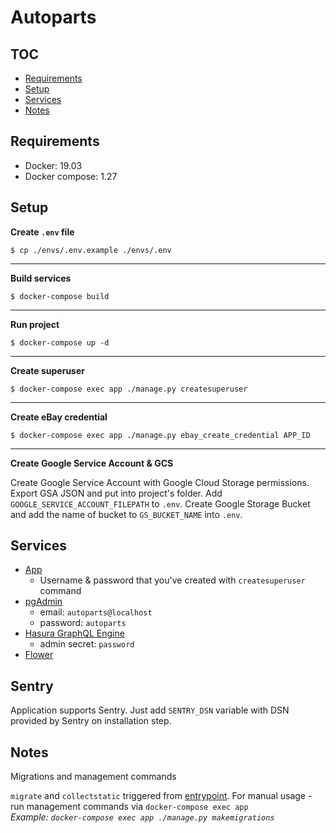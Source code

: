 # Autoparts
## TOC
* [Requirements](#requirements)
* [Setup](#setup)
* [Services](#services)
* [Notes](#notes)

## Requirements
* Docker: 19.03
* Docker compose:  1.27
	
## Setup
**Create `.env` file**
```
$ cp ./envs/.env.example ./envs/.env
```
___
**Build services**
```
$ docker-compose build
```
___
**Run project**
```
$ docker-compose up -d
```
___
**Create superuser**
```
$ docker-compose exec app ./manage.py createsuperuser
```
___
**Create eBay credential**
```
$ docker-compose exec app ./manage.py ebay_create_credential APP_ID
```
___
**Create Google Service Account & GCS**

Create Google Service Account with Google Cloud Storage permissions.
Export GSA JSON and put into project's folder. Add `GOOGLE_SERVICE_ACCOUNT_FILEPATH` to `.env`.
Create Google Storage Bucket and add the name of bucket to `GS_BUCKET_NAME` into `.env`.

## Services
* [App](http://127.0.0.1:8000/admin)
    * Username & password that you've created with `createsuperuser` command
* [pgAdmin](http://127.0.0.1:5050)
    * email: `autoparts@localhost`
    * password: `autoparts`
* [Hasura GraphQL Engine](http://127.0.0.1:8080)
    * admin secret: `password`
* [Flower](http://127.0.0.1:8888)

## Sentry
Application supports Sentry. Just add `SENTRY_DSN` variable with DSN provided by Sentry on installation step.

## Notes
Migrations and management commands

`migrate` and `collectstatic` triggered from [entrypoint](./app/entrypoint.sh). For manual usage - run management commands via `docker-compose exec app`\
*Example: `docker-compose exec app ./manage.py makemigrations`*
